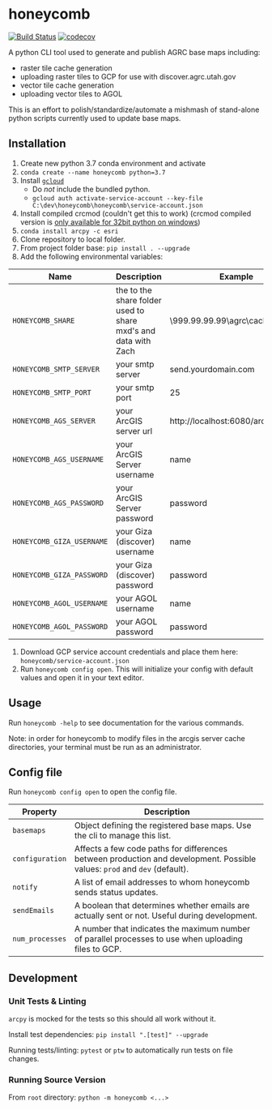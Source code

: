 # honeycomb

[![Build Status](https://travis-ci.org/agrc/honeycomb.svg?branch=master)](https://travis-ci.org/agrc/honeycomb)
[![codecov](https://codecov.io/gh/agrc/honeycomb/branch/master/graph/badge.svg)](https://codecov.io/gh/agrc/honeycomb)

A python CLI tool used to generate and publish AGRC base maps including:

- raster tile cache generation
- uploading raster tiles to GCP for use with discover.agrc.utah.gov
- vector tile cache generation
- uploading vector tiles to AGOL

This is an effort to polish/standardize/automate a mishmash of stand-alone python scripts currently used to update base maps.

## Installation

1. Create new python 3.7 conda environment and activate
1. `conda create --name honeycomb python=3.7` 
1. Install [`gcloud`](https://cloud.google.com/sdk/docs/)
    - Do *not* include the bundled python.
    - `gcloud auth activate-service-account --key-file C:\dev\honeycomb\honeycomb\service-account.json`
1. Install compiled crcmod (couldn't get this to work) (crcmod compiled version is [only available for 32bit python on windows](https://cloud.google.com/storage/docs/gsutil_install#:~:text=If%20you%20plan%20to%20use%20composite%20objects%2C%20you%20need%20to%20install%20compiled%20crcmod.%20On%20Windows%2C%20this%20is%20only%20available%20for%2032%2Dbit%20Python.))
1. `conda install arcpy -c esri`
1. Clone repository to local folder.
1. From project folder base:
`pip install . --upgrade`
1. Add the following environmental variables:

| Name | Description | Example |
| --- | --- | --- |
| `HONEYCOMB_SHARE` | the to the share folder used to share mxd's and data with Zach | \\999.99.99.99\agrc\caching |
| `HONEYCOMB_SMTP_SERVER` | your smtp server | send.yourdomain.com |
| `HONEYCOMB_SMTP_PORT` | your smtp port | 25 |
| `HONEYCOMB_AGS_SERVER` | your ArcGIS server url | http://localhost:6080/arcgis/admin |
| `HONEYCOMB_AGS_USERNAME` | your ArcGIS Server username | name |
| `HONEYCOMB_AGS_PASSWORD` | your ArcGIS Server password | password |
| `HONEYCOMB_GIZA_USERNAME` | your Giza (discover) username | name |
| `HONEYCOMB_GIZA_PASSWORD` | your Giza (discover) password | password |
| `HONEYCOMB_AGOL_USERNAME` | your AGOL username | name |
| `HONEYCOMB_AGOL_PASSWORD` | your AGOL password | password |

1. Download GCP service account credentials and place them here: `honeycomb/service-account.json`
1. Run `honeycomb config open`. This will initialize your config with default values and open it in your text editor.

## Usage

Run `honeycomb -help` to see documentation for the various commands.

Note: in order for honeycomb to modify files in the arcgis server cache directories, your terminal must be run as an administrator.

## Config file

Run `honeycomb config open` to open the config file.

| Property | Description |
| --- | --- |
| `basemaps` | Object defining the registered base maps. Use the cli to manage this list.
| `configuration` | Affects a few code paths for differences between production and development. Possible values: `prod` and `dev` (default).
| `notify` | A list of email addresses to whom honeycomb sends status updates.
| `sendEmails` | A boolean that determines whether emails are actually sent or not. Useful during development.
| `num_processes` | A number that indicates the maximum number of parallel processes to use when uploading files to GCP.

## Development

### Unit Tests & Linting

`arcpy` is mocked for the tests so this should all work without it.

Install test dependencies: `pip install ".[test]" --upgrade`

Running tests/linting: `pytest` or `ptw` to automatically run tests on file changes.

### Running Source Version

From `root` directory: `python -m honeycomb <...>`
